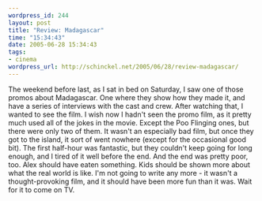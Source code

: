 ```yaml
--- 
wordpress_id: 244
layout: post
title: "Review: Madagascar"
time: "15:34:43"
date: 2005-06-28 15:34:43
tags: 
- cinema
wordpress_url: http://schinckel.net/2005/06/28/review-madagascar/
---
```

The weekend before last, as I sat in bed on Saturday, I saw one of those promos about Madagascar. One where they show how they made it, and have a series of interviews with the cast and crew. After watching that, I wanted to see the film.  I wish now I hadn't seen the promo film, as it pretty much used all of the jokes in the movie. Except the Poo Flinging ones, but there were only two of them. It wasn't an especially bad film, but once they got to the island, it sort of went nowhere (except for the occasional good bit). The first half-hour was fantastic, but they couldn't keep going for long enough, and I tired of it well before the end. And the end was pretty poor, too. Alex should have eaten something. Kids should be shown more about what the real world is like. I'm not going to write any more - it wasn't a thought-provoking film, and it should have been more fun than it was. Wait for it to come on TV. 
